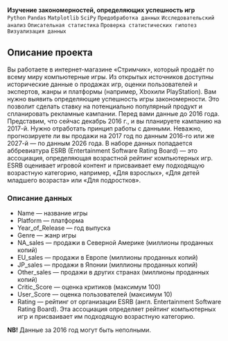 **Изучение закономерностей, определяющих успешность игр**   
`Python` `Pandas` `Matplotlib` `SciPy` `Предобработка данных` `Исследовательский анализ` `Описательная статистика` `Проверка статистических гипотез` `Визуализация данных`    

## Описание проекта   
Вы работаете в интернет-магазине «Стримчик», который продаёт по всему миру
компьютерные игры. Из открытых источников доступны исторические данные о
продажах игр, оценки пользователей и экспертов, жанры и платформы (например,
Xboxили PlayStation). Вам нужно выявить определяющие успешность игры
закономерности. Это позволит сделать ставку на потенциально популярный продукт и
спланировать рекламные кампании.
Перед вами данные до 2016 года. Представим, что сейчас декабрь 2016 г., и вы
планируете кампанию на 2017-й. Нужно отработать принцип работы с данными.
Неважно, прогнозируете ли вы продажи на 2017 год по данным 2016-го или же 2027-й
— по данным 2026 года.
В наборе данных попадается аббревиатура ESRB (Entertainment Software Rating Board)
— это ассоциация, определяющая возрастной рейтинг компьютерных игр. ESRB
оценивает игровой контент и присваивает ему подходящую возрастную категорию,
например, «Для взрослых», «Для детей младшего возраста» или «Для подростков».   

### **Описание данных** 
* Name — название игры   
* Platform — платформа   
* Year_of_Release — год выпуска   
* Genre — жанр игры   
* NA_sales — продажи в Северной Америке (миллионы проданных копий)    
* EU_sales — продажи в Европе (миллионы проданных копий)   
* JP_sales — продажи в Японии (миллионы проданных копий)   
* Other_sales — продажи в других странах (миллионы проданных копий)   
* Critic_Score — оценка критиков (максимум 100)   
* User_Score — оценка пользователей (максимум 10)   
* Rating — рейтинг от организации ESRB (англ. Entertainment Software Rating
Board). Эта ассоциация определяет рейтинг компьютерных игр и присваивает
им подходящую возрастную категорию.    

**NB!** Данные за 2016 год могут быть неполными.
